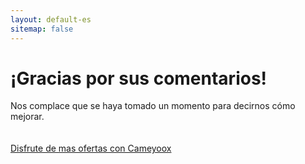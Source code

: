 ```yaml
---
layout: default-es
sitemap: false
---
```

<h1 class="center">¡Gracias por sus comentarios!</h1>
<div class="text">
	<p>
		Nos complace que se haya tomado un momento para decirnos cómo mejorar.
		<br/><br/><br/>
		<a href="/es/index.html">Disfrute de mas ofertas con Cameyoox</a>	
	</p>
	
</div>
